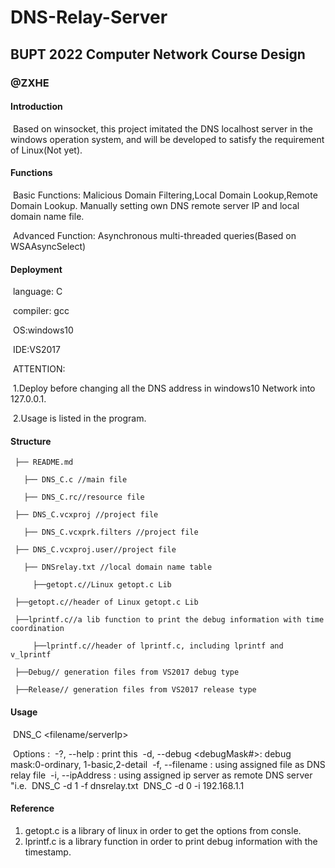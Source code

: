 # DNS-Relay-Server

## BUPT 2022 Computer Network Course Design

### @ZXHE

#### Introduction

​      Based on winsocket, this project imitated the DNS localhost server in the windows operation system, and will be developed to satisfy the requirement of Linux(Not yet).

#### Functions

​      Basic Functions: Malicious Domain Filtering,Local Domain Lookup,Remote Domain Lookup. Manually setting own DNS remote server IP and local domain name file.

​      Advanced Function: Asynchronous multi-threaded queries(Based on WSAAsyncSelect)

#### Deployment

​   language: C

​	  compiler: gcc

​	  OS:windows10

​      IDE:VS2017

​	  ATTENTION: 

​		1.Deploy before changing all the DNS address in windows10 Network into 127.0.0.1.

​		2.Usage is listed in the program.

#### Structure

     ├── README.md

	   ├── DNS_C.c //main file

	   ├── DNS_C.rc//resource file

  	 ├── DNS_C.vcxproj //project file

	   ├── DNS_C.vcxprk.filters //project file

     ├── DNS_C.vcxproj.user//project file

	   ├── DNSrelay.txt //local domain name table

		 ├──getopt.c//Linux getopt.c Lib

     ├──getopt.c//header of Linux getopt.c Lib

     ├──lprintf.c//a lib function to print the debug information with time coordination

		 ├──lprintf.c//header of lprintf.c, including lprintf and v_lprintf

     ├──Debug// generation files from VS2017 debug type

  	 ├──Release// generation files from VS2017 release type

#### Usage

​		DNS_C <options> <filename/serverIp>

​	    Options : 
​			    -?, --help : print this
​			    -d, --debug <debugMask#>: debug mask:0-ordinary, 1-basic,2-detail
​			    -f, --filename <filename>  : using assigned file as DNS relay file
​			    -i, --ipAddress <ip> : using assigned ip server as remote DNS server
​			"i.e.
​			    DNS_C -d 1 -f dnsrelay.txt
​			    DNS_C -d 0 -i 192.168.1.1

#### Reference

1. getopt.c is a library of linux in order to get the options from consle.
2. lprintf.c is a library function in order to print debug information with the timestamp. 
